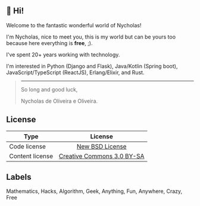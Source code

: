 **👋 Hi!**
----

Welcome to the fantastic wonderful world of Nycholas!

I'm Nycholas, nice to meet you, this is my world but can be yours too because here everything is **free**, ;).

I've spent 20+ years working with technology.

I'm interested in Python (Django and Flask), Java/Kotlin (Spring boot), JavaScript/TypeScript (ReactJS), Erlang/Elixir, and Rust.


> ---
>
> So long and good luck,
>
> Nycholas de Oliveira e Oliveira.


License
-------

| Type            | License                    |
| --------------- |:--------------------------:|
| Code license    | [New BSD License](http://opensource.org/licenses/BSD-3-Clause)            |
| Content license | [Creative Commons 3.0 BY-SA](http://creativecommons.org/licenses/by-sa/3.0/) |


Labels
------

Mathematics, Hacks, Algorithm, Geek, Anything, Fun, Anywhere, Crazy, Free 
